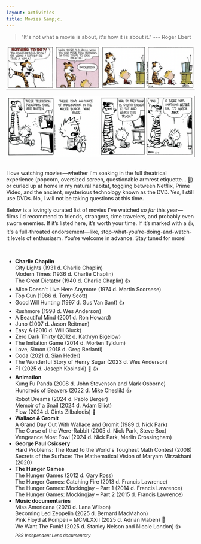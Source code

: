 ```yaml
---
layout: activities
title: Movies &amp;c.
---
```


> "It's not what a movie is about, it's how it is about it." --- Roger Ebert 

![ch-movies](images/ch5.png)

![ch-movies](images/ch5a.png)

<br>
I love watching movies&mdash;whether I'm soaking in the full theatrical experience (popcorn, oversized screen, questionable armrest etiquette... 🎥) or curled up at home in my natural habitat, toggling between Netflix, Prime Video, and the ancient, mysterious technology known as the DVD. Yes, I still use DVDs. No, I will not be taking questions at this time.

Below is a lovingly curated list of movies I've watched *so far* this year&mdash;films I'd recommend to friends, strangers, time travelers, and probably even sworn enemies. If it’s listed here, it’s worth your time. If it’s marked with a 👍, it's a full-throated endorsement&mdash;like, stop-what-you're-doing-and-watch-it levels of enthusiasm. You're welcome in advance. Stay tuned for more!

<br>

- **Charlie Chaplin** <br>
  City Lights (1931 d. Charlie Chaplin) <br>
  Modern Times (1936 d. Charlie Chaplin) <br>
  The Great Dictator (1940 d. Charlie Chaplin)  👍
- Alice Doesn't Live Here Anymore (1974 d. Martin Scorsese)
- Top Gun (1986 d. Tony Scott)
- Good Will Hunting (1997 d. Gus Van Sant)  👍
- Rushmore (1998 d. Wes Anderson)
- A Beautiful Mind (2001 d. Ron Howard)
- Juno (2007 d. Jason Reitman)
- Easy A (2010 d. Will Gluck)
- Zero Dark Thirty (2012 d. Kathryn Bigelow)
- The Imitation Game (2014 d. Morten Tyldum)
- Love, Simon (2018 d. Greg Berlanti)
- Coda (2021 d. Sian Heder)
- The Wonderful Story of Henry Sugar (2023 d. Wes Anderson)
- F1 (2025 d. Joseph Kosinski) 🎥 👍
- **Animation** <br>
  Kung Fu Panda (2008 d. John Stevenson and Mark Osborne) <br>
  Hundreds of Beavers (2022 d. Mike Cheslik) 👍  <br>
  Robot Dreams (2024 d. Pablo Berger) <br>
  Memoir of a Snail (2024 d. Adam Elliot) <br>
  Flow (2024 d. Gints Zilbalodis) 🎥
- **Wallace & Gromit** <br>
  A Grand Day Out With Wallace and Gromit (1989 d. Nick Park) <br>
  The Curse of the Were-Rabbit (2005 d. Nick Park, Steve Box) <br>
  Vengeance Most Fowl (2024 d. Nick Park, Merlin Crossingham)
- **George Paul Csicsery** <br>
  Hard Problems: The Road to the World's Toughest Math Contest (2008) <br>
  Secrets of the Surface: The Mathematical Vision of Maryam Mirzakhani (2020)
- **The Hunger Games** <br>
  The Hunger Games (2012 d. Gary Ross) <br>
  The Hunger Games: Catching Fire (2013 d. Francis Lawrence) <br>
  The Hunger Games: Mockingjay – Part 1 (2014 d. Francis Lawrence) <br>
  The Hunger Games: Mockingjay – Part 2 (2015 d. Francis Lawrence)
- **Music documentaries** <br>
  Miss Americana (2020 d. Lana Wilson) <br>
  Becoming Led Zeppelin (2025 d. Bernard MacMahon) <br>
  Pink Floyd at Pompeii – MCMLXXII (2025 d. Adrian Maben) 🎥 <br>
  We Want The Funk! (2025 d. Stanley Nelson and Nicole London) 👍 <br> <small>_PBS Independent Lens documentary_</small>
